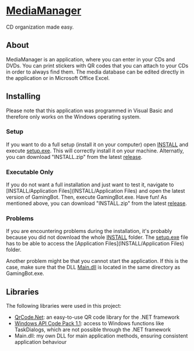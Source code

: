 [MediaManager](http://georgw777.github.io/MediaManager/)
============

CD organization made easy. 


## About

MediaManager is an application, where you can enter in your CDs and DVDs. You can print stickers with QR codes that you can attach to your CDs in order to always find them. The media database can be edited directly in the application or in Microsoft Office Excel. 


## Installing
Please note that this application was programmed in Visual Basic and therefore only works on the Windows operating system. 


### Setup
If you want to do a full setup (install it on your computer) open [INSTALL](INSTALL) and execute [setup.exe](INSTALL/setup.exe). This will correctly install it on your machine. Alternatly, you can download "INSTALL.zip" from the latest [release](../../releases). 


### Executable Only
If you do not want a full installation and just want to test it, navigate to [INSTALL/Application Files](INSTALL/Application Files) and open the latest version of GamingBot. Then, execute GamingBot.exe. Have fun! As mentioned above, you can download "INSTALL.zip" from the latest [release](../../releases). 


### Problems
If you are encountering problems during the installation, it's probably because you did not download the whole [INSTALL](INSTALL) folder. The [setup.exe](INSTALL/setup.exe) file has to be able to access the [Application Files](INSTALL/Application Files) folder. 

Another problem might be that you cannot start the application. If this is the case, make sure that the DLL [Main.dll](Main.dll) is located in the same directory as GamingBot.exe. 


## Libraries

The following libraries were used in this project: 

* [QrCode.Net](http://qrcodenet.codeplex.com/): an easy-to-use QR code library for the .NET framework
* [Windows API Code Pack 1.1](http://archive.msdn.microsoft.com/WindowsAPICodePack): access to Windows functions like TaskDialogs, which are not possible through the .NET framework
* Main.dll: my own DLL for main application methods, ensuring consistent application behaviour
